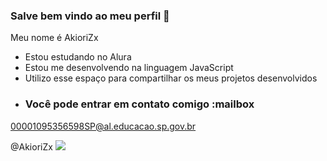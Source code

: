 ### Salve bem vindo ao meu perfil 🪽
Meu nome é AkioriZx 

- Estou estudando no Alura
- Estou me desenvolvendo na linguagem JavaScript
- Utilizo esse espaço para compartilhar os meus projetos desenvolvidos
- ### Você pode entrar em contato comigo :mailbox

00001095356598SP@al.educacao.sp.gov.br

@AkioriZx
![](link)
